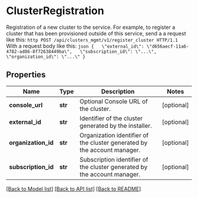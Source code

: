 # ClusterRegistration

Registration of a new cluster to the service.  For example, to register a cluster that has been provisioned outside of this service, send a a request like this:  ```http POST /api/clusters_mgmt/v1/register_cluster HTTP/1.1 ```  With a request body like this:  ```json {   \"external_id\": \"d656aecf-11a6-4782-ad86-8f72638449ba\",   \"subscription_id\": \"...\",   \"organization_id\": \"...\" } ```
## Properties
Name | Type | Description | Notes
------------ | ------------- | ------------- | -------------
**console_url** | **str** | Optional Console URL of the cluster. | [optional] 
**external_id** | **str** | Identifier of the cluster generated by the installer. | [optional] 
**organization_id** | **str** | Organization identifier of the cluster generated by the account manager. | [optional] 
**subscription_id** | **str** | Subscription identifier of the cluster generated by the account manager. | [optional] 

[[Back to Model list]](../README.md#documentation-for-models) [[Back to API list]](../README.md#documentation-for-api-endpoints) [[Back to README]](../README.md)


